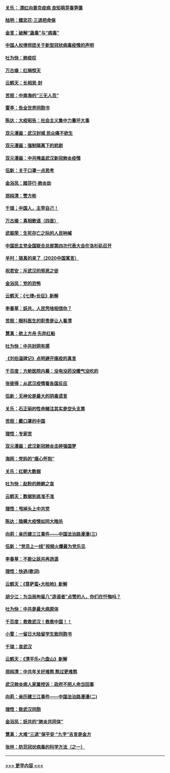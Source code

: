 #### [关乐： 漂红向善克疫病 良知萌芽春笋蓬](../pages/nsc993/n11865710.md?t=02140033) 
#### [陆明：蝶恋花‧三退把命保](../pages/nsc993/n11865673.md?t=02140033) 
#### [金言：破解“蛊毒”与“病毒”](../pages/nsc993/n11864103.md?t=02140033) 
#### [中国人权律师团关于新型冠状病毒疫情的声明](../pages/nsc993/n11864249.md?t=02140033) 
#### [吐为快：肺疫叹](../pages/nsc993/n11864027.md?t=02140033) 
#### [万古缘：红祸惊天](../pages/nsc993/n11864079.md?t=02140033) 
#### [云鹤天：长相思‧封](../pages/nsc993/n11864006.md?t=02140033) 
#### [苦胆：中南海的“三无人员”](../pages/nsc993/n11862997.md?t=02140033) 
#### [雷亭：告全世界同胞书](../pages/nsc993/n11862572.md?t=02140033) 
#### [陈达：大疫昭告：社会主义集中力量坏大事](../pages/nsc993/n11859419.md?t=02140033) 
#### [双元漫画：武汉封城 民众痛不欲生](../pages/nsc993/n11859287.md?t=02140033) 
#### [双元漫画：强制隔离下的悲剧](../pages/nsc993/n11859244.md?t=02140033) 
#### [双元漫画：中共掩盖武汉新冠肺炎疫情](../pages/nsc993/n11858249.md?t=02140033) 
#### [伍新：关于口罩一点思考](../pages/nsc993/n11859195.md?t=02140033) 
#### [金浴凤：踏莎行‧肺炎劫](../pages/nsc993/n11858227.md?t=02140033) 
#### [郑纯清：赞方彬](../pages/nsc993/n11856803.md?t=02140033) 
#### [千瑞；中国人，主宰自己！](../pages/nsc993/n11856793.md?t=02140033) 
#### [万古缘：真相歌谣（四首）](../pages/nsc993/n11856263.md?t=02140033) 
#### [武振荣：生死存亡之际的人民呐喊](../pages/nsc993/n11856256.md?t=02140033) 
#### [中国民主党全国联合总部第四次代表大会在洛杉矶召开](../pages/nsc993/n11856344.md?t=02140033) 
#### [羊村：狼真的来了（2020中国寓言）](../pages/nsc993/n11856229.md?t=02140033) 
#### [祝君安：斥武汉的邪恶之徒](../pages/nsc993/n11855861.md?t=02140033) 
#### [金浴凤：党的恐怖](../pages/nsc993/n11855849.md?t=02140033) 
#### [云鹤天：《七律▪长征》新解](../pages/nsc993/n11855479.md?t=02140033) 
#### [李春草：妖共，人民凭啥相信你？](../pages/nsc993/n11855196.md?t=02140033) 
#### [苦胆：眼科医生的职责是让人看清](../pages/nsc993/n11853840.md?t=02140033) 
#### [慧真：欲上方舟 先弃红船](../pages/nsc993/n11853483.md?t=02140033) 
#### [吐为快：中共封网有感](../pages/nsc993/n11852575.md?t=02140033) 
#### [《刘伯温碑记》点明避开瘟疫的真言](../pages/nsc993/n11852128.md?t=02140033) 
#### [千百度：方舱医院内幕：没电没药没暖气没吃的](../pages/nsc993/n11850211.md?t=02140033) 
#### [张彼得：从武汉疫情看各国反应](../pages/nsc993/n11850102.md?t=02140033) 
#### [伍新：无神论是最大的阴毒谎言](../pages/nsc993/n11846129.md?t=02140033) 
#### [关乐：石正丽的性命赌注其实是空头支票](../pages/nsc993/n11846109.md?t=02140033) 
#### [苦胆：戴口罩的中国](../pages/nsc993/n11845576.md?t=02140033) 
#### [理悟：专家苦](../pages/nsc993/n11845564.md?t=02140033) 
#### [双元漫画：武汉新冠肺炎击碎强国梦](../pages/nsc993/n11843320.md?t=02140033) 
#### [海网：党妈的“瘟心怀抱”](../pages/nsc993/n11840740.md?t=02140033) 
#### [关乐：红朝大数据](../pages/nsc993/n11840675.md?t=02140033) 
#### [吐为快：赵粉的肺腑之哀](../pages/nsc993/n11840618.md?t=02140033) 
#### [云鹤天：数据到底准不准](../pages/nsc993/n11840325.md?t=02140033) 
#### [理悟：甩掉头上中共党](../pages/nsc993/n11838826.md?t=02140033) 
#### [陈达：隐瞒大疫情如同大暗杀](../pages/nsc993/n11838771.md?t=02140033) 
#### [向莉：亲历建三江事件——中国法治路漫漫(三)](../pages/nsc993/n11831825.md?t=02140033) 
#### [伍新：“党员上一线”视频火爆最为党乐见](../pages/nsc993/n11838200.md?t=02140033) 
#### [李春草：不能让妖共再逍遥](../pages/nsc993/n11838102.md?t=02140033) 
#### [理悟：快逃(歌词)](../pages/nsc993/n11838083.md?t=02140033) 
#### [云鹤天：《菩萨蛮▪大柏地》新解](../pages/nsc993/n11838059.md?t=02140033) 
#### [胡少江：为当局拘留八“造谣者”点赞的人，你们在忏悔吗？](../pages/nsc993/n11836801.md?t=02140033) 
#### [吐为快：中共是最大病原体](../pages/nsc993/n11836748.md?t=02140033) 
#### [千百度：救救武汉！救救中国！！](../pages/nsc993/n11836145.md?t=02140033) 
#### [小雪：一留日大陆留学生致同胞书](../pages/nsc993/n11834624.md?t=02140033) 
#### [千瑞：哀武汉](../pages/nsc993/n11833647.md?t=02140033) 
#### [云鹤天：《清平乐▪六盘山》新解](../pages/nsc993/n11833611.md?t=02140033) 
#### [郑纯清：中共年关好难熬 熬过更难熬](../pages/nsc993/n11833489.md?t=02140033) 
#### [武汉肺炎病人家属控诉：政府不把人命当回事](../pages/nsc993/n11833205.md?t=02140033) 
#### [向莉：亲历建三江事件——中国法治路漫漫(二)](../pages/nsc993/n11829102.md?t=02140033) 
#### [理悟：致武汉同胞](../pages/nsc993/n11831522.md?t=02140033) 
#### [金浴凤：妖共的“肺炎共同体”](../pages/nsc993/n11829448.md?t=02140033) 
#### [慧真：大难“三退”保平安 “九字”吉言是金方](../pages/nsc993/n11829501.md?t=02140033) 
#### [张林：防范冠状病毒的科学方法（之一）](../pages/nsc993/n11828618.md?t=02140033) 

----
#### [ >>> 更早内容 <<< ](../indexes/nsc993-earlier.md)
